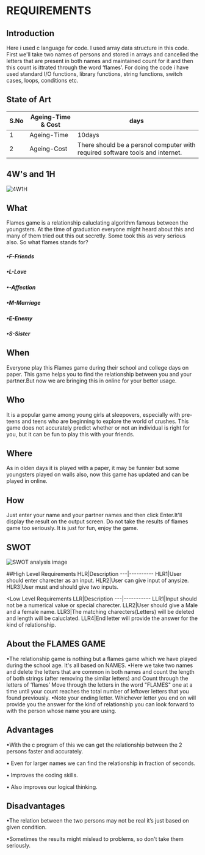# REQUIREMENTS
  
## Introduction
  
Here i used c language for code. I used array data structure in this code. First we'll take two names of persons and stored in arrays and cancelled the letters that
are present in both names and maintained count for it and then this count is ittrated through the word ‘flames’. For doing the code i have used standard I/O functions, library functions, string functions, switch cases, loops, conditions etc.

## State of Art
   S.No| Ageing-Time & Cost|days
   ----|-------------------|------
   1| Ageing-Time|10days
   2| Ageing-Cost|There should be a persnol computer with required software tools and internet.
  
## 4W's and 1H
  
![4W1H](https://user-images.githubusercontent.com/80577252/114448743-8ffbce80-9bf1-11eb-80a8-476aa607cad8.png)

## What
Flames game is a relationship caluclating algorithm famous between the youngsters. At the time of graduation everyone might heard about this and many of them tried out 
this out secretly. Some took this as very serious also. So what flames stands for?
##### •F-Friends
##### •L-Love
##### •-Affection
##### •M-Marriage
##### •E-Enemy
##### •S-Sister
## When
 Everyone play this Flames game during their school and college days on paper. This game helps you to find the relationship between you and your partner.But now we are
 bringing this in online for your better usage.
## Who
It is a popular game among young girls at sleepovers, especially with pre-teens and teens who are beginning to explore the world of crushes. This game does not accurately predict whether or not an individual is right for you, but it can be fun to play this with your friends.
## Where
As in olden days it is played with a paper, it may be funnier but some youngsters played on walls also, now this game has updated and can be played in online.
## How
Just enter your name and your partner names and then click Enter.It'll display the result on the output screen. Do not take the results of flames game too seriously.
It is just for fun, enjoy the game.
## SWOT
![SWOT analysis image](https://user-images.githubusercontent.com/80577252/114271119-6d20bd00-9a2d-11eb-8091-6ddc0516c9bd.png)
  
  ##High Level Requirements
  HLR|Description
  ---|----------
  HLR1|User should enter charecter as an input.
  HLR2|User can give input of anysize.
  HLR3|User must and should give two inputs.
    
 <Low Level Requirements
  LLR|Description
  ---|-----------
  LLR1|Input should not be a numerical value or special charecter.
  LLR2|User should give a Male and a female name.
  LLR3|The matching charecters(Letters) will be deleted and length will be caluclated.
  LLR4|End letter will provide the answer for the kind of relationship.
  
  
## About the FLAMES GAME
  •The relationship game is nothing but a flames game which we have played during the school age. It's all based on NAMES.
  •Here we take two names and delete the letters that are common in both names and count the length of both strings (after removing the similar letters) and
    Count through the letters of ‘flames’ Move through the letters in the word "FLAMES" one at a time until your count reaches the total number of leftover letters
    that you found previously.
  •Note your ending letter. Whichever letter you end on will provide you the answer for the kind of relationship you can look forward to with the person
      whose name you are using.
## Advantages
   •With the c program of this we can get the relationship between the 2 persons faster and accurately.
  
   • Even for larger names we can find the relationship in fraction of seconds.
   
   • Improves the coding skills.
   
   • Also improves our logical thinking.
## Disadvantages
  •The relation between the two persons may not be real it’s just based on given condition.
  
  •Sometimes the results might mislead to problems, so don't take them seriously.
  

      
